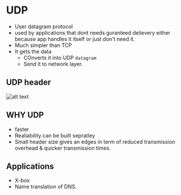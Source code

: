 # UDP

- User datagram protocol
- used by applications that dont needs guranteed delievery either because app handles it itself or just don't need it.
- Much simpler than TCP
- It gets the data 
  - COnverts it into UDP `datagram`
  - Send it to network layer.


## UDP header
![alt text](/images/image-11.png)

## WHY UDP
- faster
- Realiability can be built sepratley
- Small header size gives an edges in term of reduced transmission overhead & quicker transmission times.

## Applications
- X-box
- Name translation of DNS.